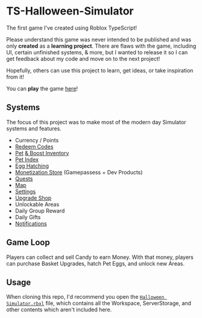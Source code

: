# TS-Halloween-Simulator

The first game I've created using Roblox TypeScript!

Please understand this game was never intended to be published and was only **created** as a **learning project**. There are flaws with the game, including UI, certain unfinished systems, & more, but I wanted to release it so I can get feedback about my code and move on to the next project!

Hopefully, others can use this project to learn, get ideas, or take inspiration from it!

You can **play** the game [here](https://rblx.games/10907854635)!

## Systems

The focus of this project was to make most of the modern day Simulator systems and features.

* Currency / Points
* [Redeem Codes](https://i.imgur.com/po5R2io.png)
* [Pet](https://i.imgur.com/yWwgRaZ.png) [& Boost Inventory](https://i.imgur.com/4iEZYY2.png)
* [Pet Index](https://i.imgur.com/I4Uaj7X.png)
* [Egg Hatching](https://i.imgur.com/lKJODLe.png)
* [Monetization Store](https://i.imgur.com/EWGMwgz.png) (Gamepassess + Dev Products)
* [Quests](https://i.imgur.com/Z4Op4bZ.png)
* [Map](https://i.imgur.com/jhZX21s.png)
* [Settings](https://i.imgur.com/v9kKIAc.png)
* [Upgrade Shop](https://i.imgur.com/ogjvqrE.png)
* Unlockable Areas
* Daily Group Reward
* Daily Gifts
* [Notifications](https://i.imgur.com/O8d8H7d.png)

## Game Loop

Players can collect and sell Candy to earn Money.
With that money, players can purchase Basket Upgrades, hatch Pet Eggs, and unlock new Areas.

## Usage

When cloning this repo, I'd recommend you open the [`Halloween Simulator.rbxl`](https://github.com/MonzterDev/TS-Halloween-Simulator/blob/main/Halloween%20Simulator.rbxl) file, which contains all the Workspace, ServerStorage, and other contents which aren't included here.
